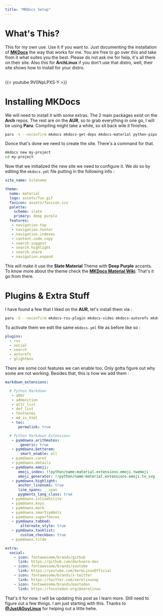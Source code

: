 ```yaml
---
title: "MKDocs Setup"
---
```

# What's This?

This for my own use. Use it if you want to. Just documenting the installation of [**MKDocs**](https://www.mkdocs.org) the way that works for me. You are free to go over this and take from it what suites you the best. Please do not ask me for help, it's all there on their site. Also this for **ArchLinux** if you don't use that distro, well, their site shows how to install for your distro.<br /><br />

{{< youtube 9V0NpLPXS-Y >}}

# Installing MKDocs

We will need to install it with some extras. The 2 main packages exist on the **Arch** repos. The rest are on the **AUR**, so to grab everything in one go, I will be using **Paru**. Compiling might take a while, so sit back wile it finishes.

```Bash
paru -S --noconfirm mkdocs mkdocs-get-deps mkdocs-material python-pipx python-pillow python-cairosvg mkdocs-material-extensions python-regex pymdown-extensions mkdocs-material-pymdownx-extras
```

Donce that's done we need to create the site. There's a command for that.

```Bash
mkdocs new my-project
cd my-project
```

Now that we initialized the new site we need to configure it. We do so by editing the `mkdocs.yml` file putting in the following info :

```YAML
site_name: Sitename

theme:
  name: material
  logo: assets/Tux.gif
  favicon: assets/favicon.ico
  palette:
    scheme: slate
    primary: deep purple
  features:
   - navigation.top
   - navigation.footer
   - navigation.indexes
   - content.code.copy
   - search.suggest
   - search.highlight
   - search.share
   - navigation.expand
```

This will make it use the **Slate Material** Theme with **Deep Purple** accents. To know more about the theme check the [**MKDocs Material Wiki**](https://squidfunk.github.io/mkdocs-material/getting-started/). That's it go from there.

# Plugins & Extra Stuff

I have found a few that I liked on the **AUR**, let's install them via :

```Bash
paru -S --noconfirm mkdocs-rss-plugin mkdocs-video mkdocs-autorefs mkdocs-section-index mkdocs-glightbox mkdocs-backlinks-plugin mkdocs-redirects mkdocs-ezlinks-plugin mkdocs-literate-nav mkdocs-macros-plugin
```

To activate them we edit the same `mkdocs.yml` file as before like so :

```YAML
plugins:
  - rss
  - social
  - search
  - autorefs
  - glightbox
```

There are some cool features we can enable too. Only gotta figure out why some are not working. Besides that, this is how we add them :

```YAML
markdown_extensions:

  # Python Markdown
   - abbr
   - admonition
   - attr_list
   - def_list
   - footnotes
   - md_in_html
   - toc:
      permalink: true

  # Python Markdown Extensions
   - pymdownx.arithmatex:
       generic: true
   - pymdownx.betterem:
       smart_enable: all
   - pymdownx.caret
   - pymdownx.details
   - pymdownx.emoji:
      emoji_index: !!python/name:material.extensions.emoji.twemoji
      emoji_generator: !!python/name:material.extensions.emoji.to_svg
   - pymdownx.highlight:
      anchor_linenums: true
      line_spans: __span
      pygments_lang_class: true
   - pymdownx.inlinehilite
   - pymdownx.keys
   - pymdownx.mark
   - pymdownx.smartsymbols
   - pymdownx.superfences
   - pymdownx.tabbed:
       alternate_style: true
   - pymdownx.tasklist:
       custom_checkbox: true
   - pymdownx.tilde

extra:
  social:
    - icon: fontawesome/brands/github
      link: https://github.com/darkxero-dev
    - icon: fontawesome/brands/youtube
      link: https://youtube.com/XeroLinuxOfficial
    - icon: fontawesome/brands/x-twitter
      link: https://twitter.com/xerolinuxop
    - icon: fontawesome/brands/mastodon
      link: https://fosstodon.org/@xerolinux
```

That's it for now. I will be updating this post as I learn more. Still need to figure out a few things. I am just starting with this. Thanks to [**@JustAGuyLinux**](https://github.com/drewgrif) for helping out a little hehe.
